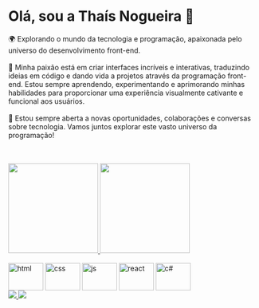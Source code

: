 # Olá, sou a Thaís Nogueira 👋

🌍 Explorando o mundo da tecnologia e programação, apaixonada pelo universo do desenvolvimento front-end. <br><br>
🚀 Minha paixão está em criar interfaces incríveis e interativas, traduzindo ideias em código e dando vida a projetos através da programação front-end. Estou sempre aprendendo, experimentando e aprimorando minhas habilidades para proporcionar uma experiência visualmente cativante e funcional aos usuários. <br><br>
🤝 Estou sempre aberta a novas oportunidades, colaborações e conversas sobre tecnologia. Vamos juntos explorar este vasto universo da programação! <br><br><br>

<!--
**thaisnog/thaisnog** is a ✨ _special_ ✨ repository because its `README.md` (this file) appears on your GitHub profile.

Here are some ideas to get you started:

- 🔭 I’m currently working on ...
- 🌱 I’m currently learning ...
- 👯 I’m looking to collaborate on ...
- 🤔 I’m looking for help with ...
- 💬 Ask me about ...
- 📫 How to reach me: ...
- 😄 Pronouns: ...
- ⚡ Fun fact: ...
-->

<div>
<a href="https://github.com/seu-usuário-aqui">
<!-- <img loading="lazy" height="180em" src="https://github-readme-stats.vercel.app/api?username=thaisnog&show_icons=true&theme=midnight-purple&include_all_commits=true&count_private=true"/> -->
<img loading="lazy" height="180em" src="https://github-readme-stats.vercel.app/api?username=thaisnog&theme=midnight-purple&show_icons=true"/>
<img loading="lazy" height="180em" src="https://github-readme-stats.vercel.app/api/top-langs/?username=thaisnog&layout=compact&langs_count=7&theme=midnight-purple"/>
</div>


<div style="display: inline-block"><br>
  <img align="center" alt="html" height="55" width="70" src="https://cdn.jsdelivr.net/gh/devicons/devicon/icons/html5/html5-original-wordmark.svg"/>        
  <img align="center" alt="css" height="55" width="70" src="https://cdn.jsdelivr.net/gh/devicons/devicon/icons/css3/css3-original-wordmark.svg" />
  <img align="center" alt="js" height="55" width="70" src="https://cdn.jsdelivr.net/gh/devicons/devicon/icons/javascript/javascript-original.svg" />
  <img align="center" alt="react" height="55" width="70" src="https://cdn.jsdelivr.net/gh/devicons/devicon/icons/react/react-original.svg" />
  <img align="center" alt="c#" height="55" width="70" src="https://cdn.jsdelivr.net/gh/devicons/devicon/icons/csharp/csharp-original.svg" />
</div> <br>

<div>
  <a href="https://www.linkedin.com/in/thaisnog95/" target="_blank"> <img src="https://img.shields.io/badge/LinkedIn-0077B5?style=for-the-badge&logo=linkedin&logoColor=white" target="_blank"> </a>
  <a href="thais_carnielli@hotmail.com" target="_blank"> <img src="https://img.shields.io/badge/Microsoft_Outlook-0078D4?style=for-the-badge&logo=microsoft-outlook&logoColor=white target="_blank"> </a>
<!--   <a href="thais_carnielli@hotmail.com" target="_blank"> <img src="https://img.shields.io/badge/Discord-7289DA?style=for-the-badge&logo=discord&logoColor=white target="_blank"> </a> -->
</div>








